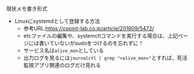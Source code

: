現状メモ書き形式

* Linuxにsystemdとして登録する方法  
  * 参考URL:https://cpoint-lab.co.jp/article/201809/5472/
  * etcファイルの編集や、systemctlコマンドを実行する場合は、上記ページには書いていないがsudoをつけるのを忘れずに！
  * サービス名は`alive_mon`としている
  * 出力ログを見るには`journalctl | grep "<alive_mon>"`とすれば、死活監視アプリ関連のログだけ見れる
